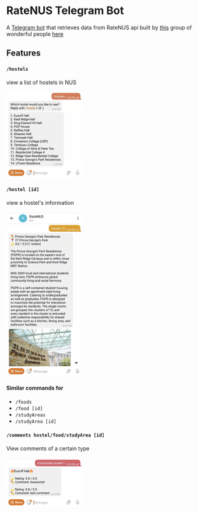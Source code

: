 # RateNUS Telegram Bot
A [Telegram bot](https://t.me/RateNUSBot) that retrieves data from RateNUS api built by [this](https://github.com/Linxcathyyy/rateNUS/graphs/contributors) group of wonderful people [here](https://ratenus.com)

## Features 

#### `/hostels` 
view a list of hostels in NUS <br /><br />
<img src="images/listView.jpg" alt="list view" width="200"/>

#### `/hostel [id]` 
view a hostel's information <br /><br />
<img src="images/individualView.jpg" alt="individual view" width="200"/>

#### Similar commands for 
- `/foods` 
- `/food [id]`
- `/studyAreas`
- `/studyArea [id]`

#### `/comments hostel/food/studyArea [id]`
View comments of a certain type <br /><br />
<img src="images/commentView.jpg" alt="comment view" width="200"/>
